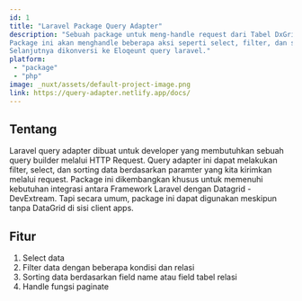 ```yaml
---
id: 1
title: "Laravel Package Query Adapter"
description: "Sebuah package untuk meng-handle request dari Tabel DxGrid/DevExtream.
Package ini akan menghandle beberapa aksi seperti select, filter, dan sort dari tabe.
Selanjutnya dikonversi ke Eloqeunt query laravel."
platform:
 - "package"
 - "php"
image: _nuxt/assets/default-project-image.png
link: https://query-adapter.netlify.app/docs/
---
```


## Tentang

Laravel query adapter dibuat untuk developer yang membutuhkan sebuah query builder melalui HTTP Request. Query adapter ini dapat melakukan filter, select, dan sorting data berdasarkan paramter yang kita kirimkan melalui request.
Package ini dikembangkan khusus untuk memenuhi kebutuhan integrasi antara Framework Laravel dengan Datagrid - DevExtream. Tapi secara umum, package ini dapat digunakan meskipun tanpa DataGrid di sisi client apps.

## Fitur

1. Select data
2. Filter data dengan beberapa kondisi dan relasi
3. Sorting data berdasarkan field name atau field tabel relasi
4. Handle fungsi paginate
